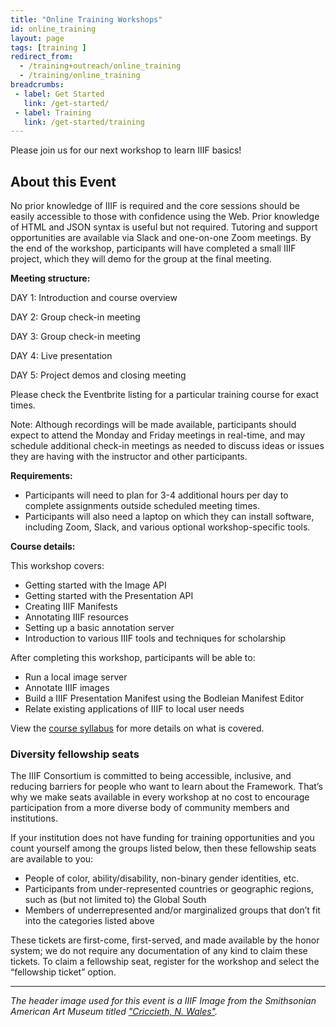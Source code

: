 ```yaml
---
title: "Online Training Workshops"
id: online_training
layout: page
tags: [training ]
redirect_from:
  - /training+outreach/online_training  
  - /training/online_training
breadcrumbs:
 - label: Get Started
   link: /get-started/
 - label: Training
   link: /get-started/training
---
```


Please join us for our next workshop to learn IIIF basics!

<div id="upcoming_training"></div>

## About this Event

No prior knowledge of IIIF is required and the core sessions should be easily accessible to those with confidence using the Web. Prior knowledge of HTML and JSON syntax is useful but not required. Tutoring and support opportunities are available via Slack and one-on-one Zoom meetings. By the end of the workshop, participants will have completed a small IIIF project, which they will demo for the group at the final meeting.

**Meeting structure:**

DAY 1: Introduction and course overview

DAY 2: Group check-in meeting

DAY 3: Group check-in meeting

DAY 4: Live presentation

DAY 5: Project demos and closing meeting

Please check the Eventbrite listing for a particular training course for exact times.

Note: Although recordings will be made available, participants should expect to attend the Monday and Friday meetings in real-time, and may schedule additional check-in meetings as needed to discuss ideas or issues they are having with the instructor and other participants. 

**Requirements:**

*   Participants will need to plan for 3-4 additional hours per day to complete assignments outside scheduled meeting times. 
*   Participants will also need a laptop on which they can install software, including Zoom, Slack, and various optional workshop-specific tools.

**Course details:**

This workshop covers:

*   Getting started with the Image API
*   Getting started with the Presentation API
*   Creating IIIF Manifests
*   Annotating IIIF resources
*   Setting up a basic annotation server
*   Introduction to various IIIF tools and techniques for scholarship

After completing this workshop, participants will be able to:

*   Run a local image server
*   Annotate IIIF images
*   Build a IIIF Presentation Manifest using the Bodleian Manifest Editor
*   Relate existing applications of IIIF to local user needs

View the [course syllabus](https://training.iiif.io/iiif-online-workshop/index.html) for more details on what is covered.

### Diversity fellowship seats

The IIIF Consortium is committed to being accessible, inclusive, and reducing barriers for people who want to learn about the Framework. That’s why we make seats available in every workshop at no cost to encourage participation from a more diverse body of community members and institutions. 

If your institution does not have funding for training opportunities and you count yourself among the groups listed below, then these fellowship seats are available to you:

*   People of color, ability/disability, non-binary gender identities, etc.
*   Participants from under-represented countries or geographic regions, such as (but not limited to) the Global South
*   Members of underrepresented and/or marginalized groups that don’t fit into the categories listed above

These tickets are first-come, first-served, and made available by the honor system; we do not require any documentation of any kind to claim these tickets. To claim a fellowship seat, register for the workshop and select the “fellowship ticket” option.

--- 

*The header image used for this event is a IIIF Image from the Smithsonian American Art Museum titled ["Criccieth, N. Wales"](https://americanart.si.edu/artwork/criccieth-n-wales-3202).*



<script>
    function addEvent(parentDiv, event) {
        let li = document.createElement('li');
        parentDiv.appendChild(li);
        li.style = "display: flex; box-shadow: 0 1px 2px 1px #ddd;padding: 15px; margin: 10px 3px;";

       /* let logo = document.createElement('img');
        logo.src = event.logo.url;
        logo.style = "flex: none";
        logo.alt = 'Event Logo';
        logo.height = 100;
        li.appendChild(logo);*/
        
        let div = document.createElement('div');
        div.style = "flex: auto; padding-left: 20px;";
        li.appendChild(div);

        let eventName = document.createElement('h3');
        eventName.innerHTML = event.name.text;
        eventName.style = 'margin-top: 10px; margin-bottom: 10px;'
        div.appendChild(eventName);

        let eventSummary = document.createElement('p');
        eventSummary.innerHTML = strip(event.modules[0].data.body.text);
        div.appendChild(eventSummary);

        let button = document.createElement('button')
        button.style = '-webkit-transform: translateZ(0); transform: translateZ(0); position: relative; height: 44px; padding: 0 30px 1px; -webkit-box-sizing: border-box; box-sizing: border-box; text-align: center; text-decoration: none; line-height: 24px; font-weight: 600; letter-spacing: .2px; color: #39364f; color: var(--eds-ui-800,#39364f); fill: #39364f; fill: var(--eds-ui-800,#39364f); background: transparent; background-color: transparent; border: 2px solid #a9a8b3; border: 2px solid var(--eds-ui-500,#a9a8b3); border-radius: 4px; cursor: pointer; -webkit-transition: all .4s cubic-bezier(.4,0,.3,1); transition: all .4s cubic-bezier(.4,0,.3,1); border-color: var(--eds-primary-brand--hover,#f05537);background-color: var(--eds-primary-brand--hover,#f05537);color: var(--eds-inverse-primary-brand,#fff);';
        button.innerHTML = 'Register'
        button.onclick = function () { 
            window.open(
              event.url,
              '_blank' // <- This is what makes it open in a new window.
            );}
        div.appendChild(button);
    }

    function strip(html){
        let doc = new DOMParser().parseFromString(html, 'text/html');
        return doc.body.textContent || "";
    }

    let div = document.getElementById('upcoming_training');
    let ul = document.createElement('ul');
    ul.style = "padding-left: 0px;"
    div.appendChild(ul);
    fetch('https://iiif.io/eventbrite.json')
      .then(resp => {
         if (resp.ok) {
           return resp.json();
         } else {
           throw new Error(`Got back ${resp.status}`);
         }
      }).then(data => {
        if (data.hasOwnProperty('events')) {
            let p = document.createElement('p');
            p.innerHTML = 'The following training sessions are available:'; 
            div.insertBefore(p, ul);
            data.events.forEach(event => addEvent(ul, event));
        }
        console.log(data);
      }).catch(err => {
        console.log('Failed due to ' + err);
      });
        
</script>
